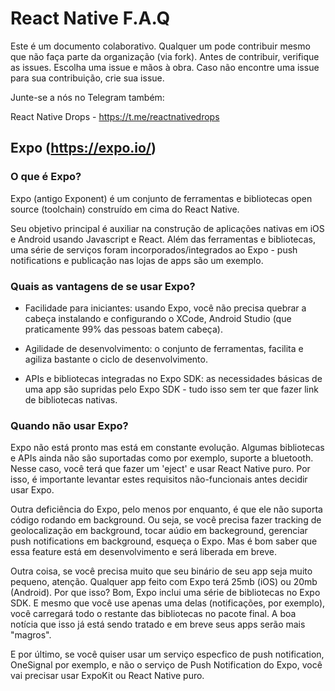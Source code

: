 # React Native F.A.Q

Este é um documento colaborativo. Qualquer um pode contribuir mesmo que não faça parte da organização (via fork).
Antes de contribuir, verifique as issues. Escolha uma issue e mãos à obra. 
Caso não encontre uma issue para sua contribuição, crie sua issue.

Junte-se a nós no Telegram também:

React Native Drops - https://t.me/reactnativedrops


## Expo (https://expo.io/)

### O que é Expo?

Expo (antigo Exponent) é um conjunto de ferramentas e bibliotecas open source (toolchain) construído em cima do React Native.

Seu objetivo principal é auxiliar na construção de aplicações nativas em iOS e Android usando Javascript e React.
Além das ferramentas e bibliotecas, uma série de serviços foram incorporados/integrados ao Expo - push notifications e publicação nas lojas de apps são um exemplo.

### Quais as vantagens de se usar Expo?

- Facilidade para iniciantes: usando Expo, você não precisa quebrar a cabeça instalando e configurando o XCode, Android Studio (que praticamente 99% das pessoas batem cabeça). 

- Agilidade de desenvolvimento: o conjunto de ferramentas, facilita e agiliza bastante o ciclo de desenvolvimento.

- APIs e bibliotecas integradas no Expo SDK: as necessidades básicas de uma app são supridas pelo Expo SDK - tudo isso sem ter que fazer link de bibliotecas nativas.


### Quando não usar Expo?

Expo não está pronto mas está em constante evolução. Algumas bibliotecas e APIs ainda não são suportadas como por exemplo, suporte a bluetooth. Nesse caso, você terá que fazer um 'eject' e usar React Native puro.  Por isso, é importante levantar estes requisitos não-funcionais antes decidir usar Expo.

Outra deficiência do Expo, pelo menos por enquanto, é que ele não suporta código rodando em background. Ou seja, se você precisa fazer tracking de geolocalização em background, tocar aúdio em backeground, gerenciar push notifications em background, esqueça o Expo. Mas é bom saber que essa feature está em desenvolvimento e será liberada em breve.

Outra coisa, se você precisa muito que seu binário de seu app seja muito pequeno, atenção. Qualquer app feito com Expo terá 25mb (iOS) ou 20mb (Android). Por que isso? Bom, Expo inclui uma série de bibliotecas no Expo SDK. E mesmo que você use apenas uma delas (notificações, por exemplo), você carregará todo o restante das bibliotecas no pacote final. A boa notícia que isso já está sendo tratado e em breve seus apps serão mais "magros".

E por último, se você quiser usar um serviço especfico de push notification, OneSignal por exemplo, e não o serviço de Push Notification do Expo, você vai precisar usar ExpoKit ou React Native puro.



